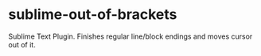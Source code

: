 sublime-out-of-brackets
=======================

Sublime Text Plugin. Finishes regular line/block endings and moves cursor out of it.
